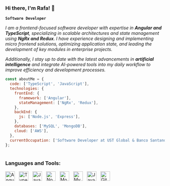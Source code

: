 ### Hi there, I'm Rafa! 👋

**`Software Developer`**

<p><em>I am a frontend-focused software developer with expertise in <b>Angular and TypeScript</b>, specializing in scalable architectures and state management using <b>NgRx and Redux</b>. I have experience designing and implementing micro frontend solutions, optimizing application state, and leading the development of key modules in enterprise projects.</em></p>

<p><em>Additionally, I stay up to date with the latest advancements in <b>artificial intelligence</b> and integrate AI-powered tools into my daily workflow to improve efficiency and development processes.</em></p>

```javascript
const aboutMe = {
  code: ['TypeScript', 'JavaScript'],
  technologies: {
    frontEnd: {
      framework: ['Angular'],
      stateManagement: ['NgRx', 'Redux'],
    },
    backEnd: {
      js: ['Node.js', 'Express'],
    },
    databases: ['MySQL', 'MongoDB'],
    cloud: ['AWS'],
  },
  currentOccupation: ['Software Developer at UST Global & Banco Santander'],
};
```

#

### Languages and Tools:

<img align="left" alt="Angular" width="30" height="30" src="https://cdn.jsdelivr.net/gh/devicons/devicon/icons/angularjs/angularjs-original.svg" style="padding-right:10px;" />
<img align="left" alt="TypeScript" width="30" height="30" src="https://cdn.jsdelivr.net/gh/devicons/devicon/icons/typescript/typescript-original.svg" style="padding-right:10px;" />
<img align="left" alt="JavaScript" width="30" height="30" src="https://cdn.jsdelivr.net/gh/devicons/devicon/icons/javascript/javascript-original.svg" style="padding-right:10px;" />
<img align="left" alt="Node.js" width="30" height="30" src="https://cdn.jsdelivr.net/gh/devicons/devicon/icons/nodejs/nodejs-original.svg" style="padding-right:10px;" />
<img align="left" alt="MongoDB" width="30" height="30" src="https://cdn.jsdelivr.net/gh/devicons/devicon/icons/mongodb/mongodb-original.svg" style="padding-right:10px;" />
<img align="left" alt="MySQL" width="30" height="30" src="https://cdn.jsdelivr.net/gh/devicons/devicon/icons/mysql/mysql-original.svg" style="padding-right:10px;" />
<img align="left" alt="Java" width="30" height="30" src="https://cdn.jsdelivr.net/gh/devicons/devicon/icons/java/java-original.svg" style="padding-right:10px;" />
<img align="left" alt="Git" width="30" height="30" src="https://cdn.jsdelivr.net/gh/devicons/devicon/icons/git/git-original.svg" style="padding-right:10px;" />

<br>
